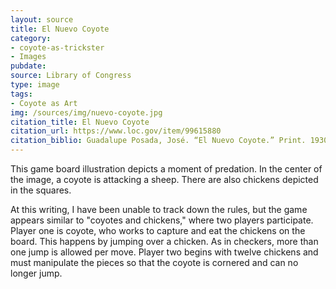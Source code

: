 ```yaml
---
layout: source
title: El Nuevo Coyote
category: 
- coyote-as-trickster
- Images
pubdate: 
source: Library of Congress
type: image
tags: 
- Coyote as Art
img: /sources/img/nuevo-coyote.jpg
citation_title: El Nuevo Coyote
citation_url: https://www.loc.gov/item/99615880
citation_biblio: Guadalupe Posada, José. “El Nuevo Coyote.” Print. 1930-1950. Library of Congress, Washington, D.C. https://www.loc.gov/item/99615880. Public Domain. 
---
```

This game board illustration depicts a moment of predation. In the center of the image, a coyote is attacking a sheep. There are also chickens depicted in the squares.

At this writing, I have been unable to track down the rules, but the game appears similar to "coyotes and chickens," where two players participate. Player one is coyote, who works to capture and eat the chickens on the board. This happens by jumping over a chicken. As in checkers, more than one jump is allowed per move. Player two begins with twelve chickens and must manipulate the pieces so that the coyote is cornered and can no longer jump. 


